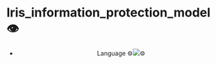 # Iris_information_protection_model 👁️
-
	<div align="center">
    Language
	⚙️<img src="https://img.shields.io/badge/python-3776AB?style=flat&logo=python&logoColor=white" />⚙️
</div>

